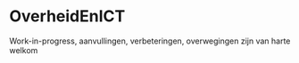 # OverheidEnICT

Work-in-progress, aanvullingen, verbeteringen, overwegingen zijn van harte welkom 
